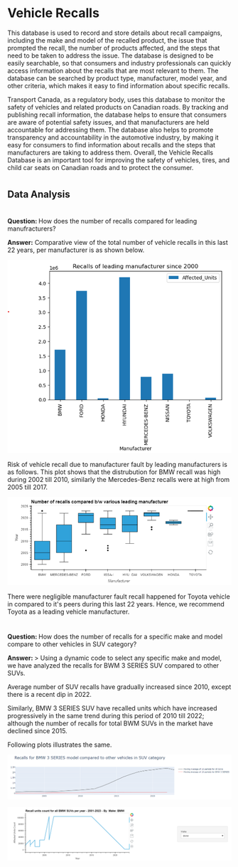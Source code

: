 # <b> Vehicle Recalls </b>


This database is used to record and store details about recall campaigns, including the make and model of the recalled product, the issue that prompted the recall, the number of products affected, and the steps that need to be taken to address the issue. The database is designed to be easily searchable, so that consumers and industry professionals can quickly access information about the recalls that are most relevant to them. The database can be searched by product type, manufacturer, model year, and other criteria, which makes it easy to find information about specific recalls.

Transport Canada, as a regulatory body, uses this database to monitor the safety of vehicles and related products on Canadian roads. By tracking and publishing recall information, the database helps to ensure that consumers are aware of potential safety issues, and that manufacturers are held accountable for addressing them. The database also helps to promote transparency and accountability in the automotive industry, by making it easy for consumers to find information about recalls and the steps that manufacturers are taking to address them. Overall, the Vehicle Recalls Database is an important tool for improving the safety of vehicles, tires, and child car seats on Canadian roads and to protect the consumer.

#

## Data Analysis
#

<b> Question: </b> How does the number of recalls compared for leading manufracturers?

<b>Answer:</b> Comparative view of the total number of vehicle recalls in this last 22 years, per manufacturer is as shown below.

![A screenshot of the result.](Images/leading_manufactuers_recalls_image2.png)

Risk of vehicle recall due to manufacturer fault by leading manufacturers is as follows. 
This plot shows that the distrubution for BMW recall was high during 2002 till 2010, similarly the Mercedes-Benz recalls were at high from 2005 till 2017. 

![A screenshot of the result.](Images/leading_manufactuers_recalls_image1.png)

There were negligible manufacturer fault recall happened for Toyota vehicle in compared to it's peers during this last 22 years. Hence, we recommend Toyota as a leading vehicle manufacturer.

#


<b>Question: </b> How does the number of recalls for a specific make and model compare to other vehicles in SUV category?

<b>Answer: </b>> Using a dynamic code to select any specific make and model, we have analyzed the recalls for BWM 3 SERIES SUV compared to other  SUVs.

Average number of SUV recalls have gradually increased since 2010, except there is a recent dip in 2022. 

Similarly, BMW 3 SERIES SUV have recalled units which have increased progressively in the same trend during this period of 2010 till 2022; although the number of recalls for total BWM SUVs in the market have declined since 2015. 

Following plots illustrates the same.

![A screenshot of the result.](Images/suv_recalls_image1.png)


![A screenshot of the result.](Images/suv_recalls_image2.png)

